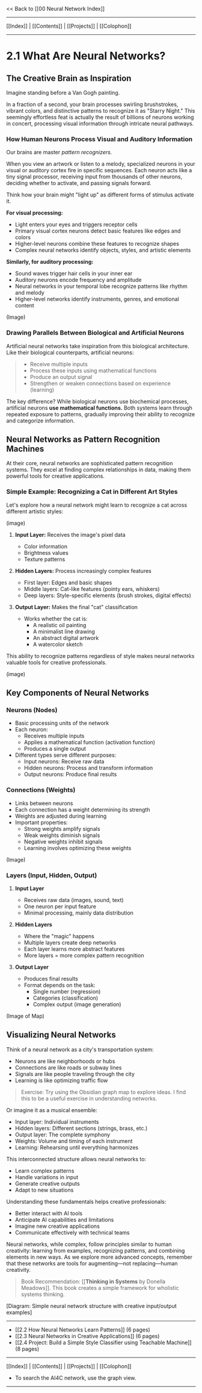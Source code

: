 
<< Back to [[00 Neural Network Index]]

---
 [[Index]] | [[Contents]] | [[Projects]] | [[Colophon]] 
 
---
# 2.1 What Are Neural Networks?



## The Creative Brain as Inspiration

Imagine standing before a Van Gogh painting. 

In a fraction of a second, your brain processes swirling brushstrokes, vibrant colors, and distinctive patterns to recognize it as "Starry Night." This seemingly effortless feat is actually the result of billions of neurons working in concert, processing visual information through intricate neural pathways.

### How Human Neurons Process Visual and Auditory Information

Our brains are master *pattern recognizers.* 

When you view an artwork or listen to a melody, specialized neurons in your visual or auditory cortex fire in specific sequences. Each neuron acts like a tiny signal processor, receiving input from thousands of other neurons, deciding whether to activate, and passing signals forward.

Think how your brain might "light up" as different forms of stimulus activate it.

**For visual processing:**
- Light enters your eyes and triggers receptor cells
- Primary visual cortex neurons detect basic features like edges and colors
- Higher-level neurons combine these features to recognize shapes
- Complex neural networks identify objects, styles, and artistic elements

**Similarly, for auditory processing:**
- Sound waves trigger hair cells in your inner ear
- Auditory neurons encode frequency and amplitude
- Neural networks in your temporal lobe recognize patterns like rhythm and melody
- Higher-level networks identify instruments, genres, and emotional content

(Image)
### Drawing Parallels Between Biological and Artificial Neurons

Artificial neural networks take inspiration from this biological architecture. Like their biological counterparts, artificial neurons:

>- Receive multiple inputs
>- Process these inputs using mathematical functions
>- Produce an output signal
>- Strengthen or weaken connections based on experience (learning)

The key difference? While biological neurons use biochemical processes, artificial neurons **use mathematical functions.** Both systems learn through repeated exposure to patterns, gradually improving their ability to recognize and categorize information.

## Neural Networks as Pattern Recognition Machines

At their core, neural networks are sophisticated pattern recognition systems. They excel at finding complex relationships in data, making them powerful tools for creative applications.

### Simple Example: Recognizing a Cat in Different Art Styles

Let's explore how a neural network might learn to recognize a cat across different artistic styles:

(image)

1. **Input Layer:** Receives the image's pixel data
   - Color information
   - Brightness values
   - Texture patterns

2. **Hidden Layers:** Process increasingly complex features
   - First layer: Edges and basic shapes
   - Middle layers: Cat-like features (pointy ears, whiskers)
   - Deep layers: Style-specific elements (brush strokes, digital effects)

3. **Output Layer:** Makes the final "cat" classification
   - Works whether the cat is:
     - A realistic oil painting
     - A minimalist line drawing
     - An abstract digital artwork
     - A watercolor sketch

This ability to recognize patterns regardless of style makes neural networks valuable tools for creative professionals.

(image)

## Key Components of Neural Networks

### Neurons (Nodes)
- Basic processing units of the network
- Each neuron:
  - Receives multiple inputs
  - Applies a mathematical function (activation function)
  - Produces a single output
- Different types serve different purposes:
  - Input neurons: Receive raw data
  - Hidden neurons: Process and transform information
  - Output neurons: Produce final results

### Connections (Weights)
- Links between neurons
- Each connection has a weight determining its strength
- Weights are adjusted during learning
- Important properties:
  - Strong weights amplify signals
  - Weak weights diminish signals
  - Negative weights inhibit signals
  - Learning involves optimizing these weights

(Image)
### Layers (Input, Hidden, Output)
1. **Input Layer**
   - Receives raw data (images, sound, text)
   - One neuron per input feature
   - Minimal processing, mainly data distribution

2. **Hidden Layers**
   - Where the "magic" happens
   - Multiple layers create deep networks
   - Each layer learns more abstract features
   - More layers = more complex pattern recognition

3. **Output Layer**
   - Produces final results
   - Format depends on the task:
     - Single number (regression)
     - Categories (classification)
     - Complex output (image generation)



(Image of Map)

## Visualizing Neural Networks

Think of a neural network as a city's transportation system:
- Neurons are like neighborhoods or hubs
- Connections are like roads or subway lines
- Signals are like people traveling through the city
- Learning is like optimizing traffic flow

> Exercise: Try using the Obsidian graph map to explore ideas. I find this to be a useful exercise in understanding networks. 

Or imagine it as a musical ensemble:
- Input layer: Individual instruments
- Hidden layers: Different sections (strings, brass, etc.)
- Output layer: The complete symphony
- Weights: Volume and timing of each instrument
- Learning: Rehearsing until everything harmonizes

This interconnected structure allows neural networks to:
- Learn complex patterns
- Handle variations in input
- Generate creative outputs
- Adapt to new situations

Understanding these fundamentals helps creative professionals:
- Better interact with AI tools
- Anticipate AI capabilities and limitations
- Imagine new creative applications
- Communicate effectively with technical teams

Neural networks, while complex, follow principles similar to human creativity: learning from examples, recognizing patterns, and combining elements in new ways. As we explore more advanced concepts, remember that these networks are tools for augmenting—not replacing—human creativity.

> Book Recommendation: [[**Thinking in Systems** by Donella Meadows]]. This book creates a simple framework for wholistic systems thinking. 

[Diagram: Simple neural network structure with creative input/output examples]


---

- [[2.2 How Neural Networks Learn Patterns]] (6 pages)
- [[2.3 Neural Networks in Creative Applications]] (6 pages)
- [[2.4 Project: Build a Simple Style Classifier using Teachable Machine]] (8 pages)

---
 [[Index]] | [[Contents]] | [[Projects]] | [[Colophon]] 
- To search the AI4C network, use the graph view.
---
